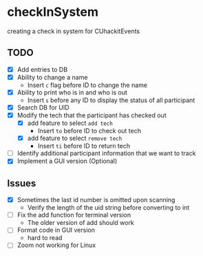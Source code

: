 # checkInSystem
creating a check in system for CUhackitEvents

## TODO
- [x] Add entries to DB
- [x] Ability to change a name
  - Insert `c` flag before ID to change the name
- [x] Ability to print who is in and who is out
  - Insert `s` before any ID to display the status of all participant
- [x] Search DB for UID
- [x] Modify the tech that the participant has checked out
  - [x] add feature to select `add tech`
    - Insert `to` before ID to check out tech
  - [x] add feature to select `remove tech`
    - Insert `ti` before ID to return tech 
- [ ] Identify additional participant information that we want to track
- [x] Implement a GUI version (Optional)

## Issues
- [x] Sometimes the last id number is omitted upon scanning
  - Verify the length of the uid string before converting to int
- [ ] Fix the add function for terminal version
  - The older version of add should work 
- [ ] Format code in GUI version
  - hard to read
- [ ] Zoom not working for Linux